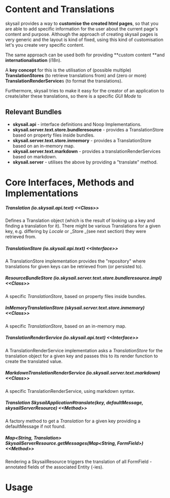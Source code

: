 # Content and Translations

skysail provides a way to **customise the created html pages**, so that you are able to add specific information for the user about the current page's content and purpose. Although the approach of creating skysail pages is very generic and the layout is kind of fixed, using this kind of customisation let's you create very specific content.

The same approach can be used both for providing **custom content **and **internationalisation** \(i18n\).

A **key concept** for this is the utilisation of \(possible multiple\) **TranslationStores** \(to retrieve translations from\) and \(zero or more\) **TranslationRenderService**s \(to format the translations\).

Furthermore, skysail tries to make it easy for the creator of an application to create/alter these translations, so there is a specific _GUI Mode_ to 

## Relevant Bundles

* **skysail.api** - interface definitions and Noop Implementations.
* **skysail.server.text.store.bundleresource** - provides a TranslationStore based on property files inside bundles.
* **skysail.server.text.store.inmemory** - provides a TranslationStore based on an in-memory map.
* **skysail.server.text.markdown** - provides a translationRenderServices based on markdown.
* **skysail.server** - utilises the above by providing a "translate" method.

# Core Interfaces, Methods and Implementations

##### Translation \(io.skysail.api.text\) &lt;&lt;Class&gt;&gt;

Defines a Translation object \(which is the result of looking up a key and finding a translation for it\). There might be various Translations for a given key, e.g. differing by _Locale_ or _Store _\(see next section\) they were retrieved from.

##### TranslationStore \(io.skysail.api.text\) &lt;&lt;Interface&gt;&gt;

A TranslationStore implementation provides the "repository" where translations for given keys can be retrieved from \(or persisted to\).

##### ResourceBundleStore \(io.skysail.server.text.store.bundleresource.impl\) &lt;&lt;Class&gt;&gt;

A specific _TranslationStore_, based on property files inside bundles.

##### InMemoryTranslationStore \(skysail.server.text.store.inmemory\) &lt;&lt;Class&gt;&gt;

A specific _TranslationStore_, based on an in-memory map.

##### TranslationRenderService \(io.skysail.api.text\) &lt;&lt;Interface&gt;&gt;

A TranslationRenderService implementation asks a _TranslationStore_ for the translation object for a given key and passes this to its render function to create the translated value.

##### MarkdownTranslationRenderService \(io.skysail.server.text.markdown\) &lt;&lt;Class&gt;&gt;

A specific TranslationRenderService, using markdown syntax.

##### Translation SkysailApplication\#translate\(key, defaultMessage, skysailServerResource\) &lt;&lt;Method&gt;&gt;

A factory method to get a _Translation_ for a given key providing a defaultMessage if not found.

##### Map&lt;String, Translation&gt; SkysailServerResource.getMessages\(Map&lt;String, FormField&gt;\) &lt;&lt;Method&gt;&gt;

Rendering a SkysailResource triggers the translation of all FormField - annotated fields of the associated Entity \(-ies\).

# Usage



